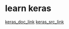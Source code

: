 # learn keras 
[keras_doc_link](https://keras.io/about/)
[keras_src_link](https://github.com/keras-team/keras)
